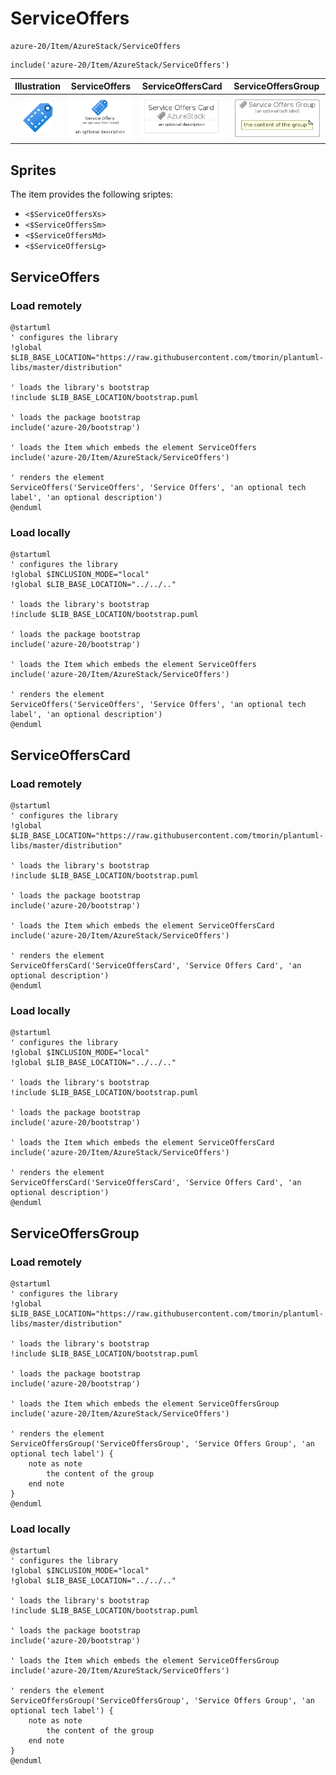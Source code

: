 # ServiceOffers


```text
azure-20/Item/AzureStack/ServiceOffers
```

```text
include('azure-20/Item/AzureStack/ServiceOffers')
```



| Illustration | ServiceOffers | ServiceOffersCard | ServiceOffersGroup |
| :---: | :---: | :---: | :---: |
| ![illustration for Illustration](../../../azure-20/Item/AzureStack/ServiceOffers.png) | ![illustration for ServiceOffers](../../../azure-20/Item/AzureStack/ServiceOffers.Local.png) | ![illustration for ServiceOffersCard](../../../azure-20/Item/AzureStack/ServiceOffersCard.Local.png) | ![illustration for ServiceOffersGroup](../../../azure-20/Item/AzureStack/ServiceOffersGroup.Local.png) |



## Sprites
The item provides the following sriptes:

- `<$ServiceOffersXs>`
- `<$ServiceOffersSm>`
- `<$ServiceOffersMd>`
- `<$ServiceOffersLg>`





## ServiceOffers

### Load remotely
```plantuml
@startuml
' configures the library
!global $LIB_BASE_LOCATION="https://raw.githubusercontent.com/tmorin/plantuml-libs/master/distribution"

' loads the library's bootstrap
!include $LIB_BASE_LOCATION/bootstrap.puml

' loads the package bootstrap
include('azure-20/bootstrap')

' loads the Item which embeds the element ServiceOffers
include('azure-20/Item/AzureStack/ServiceOffers')

' renders the element
ServiceOffers('ServiceOffers', 'Service Offers', 'an optional tech label', 'an optional description')
@enduml
```

### Load locally
```plantuml
@startuml
' configures the library
!global $INCLUSION_MODE="local"
!global $LIB_BASE_LOCATION="../../.."

' loads the library's bootstrap
!include $LIB_BASE_LOCATION/bootstrap.puml

' loads the package bootstrap
include('azure-20/bootstrap')

' loads the Item which embeds the element ServiceOffers
include('azure-20/Item/AzureStack/ServiceOffers')

' renders the element
ServiceOffers('ServiceOffers', 'Service Offers', 'an optional tech label', 'an optional description')
@enduml
```

## ServiceOffersCard

### Load remotely
```plantuml
@startuml
' configures the library
!global $LIB_BASE_LOCATION="https://raw.githubusercontent.com/tmorin/plantuml-libs/master/distribution"

' loads the library's bootstrap
!include $LIB_BASE_LOCATION/bootstrap.puml

' loads the package bootstrap
include('azure-20/bootstrap')

' loads the Item which embeds the element ServiceOffersCard
include('azure-20/Item/AzureStack/ServiceOffers')

' renders the element
ServiceOffersCard('ServiceOffersCard', 'Service Offers Card', 'an optional description')
@enduml
```

### Load locally
```plantuml
@startuml
' configures the library
!global $INCLUSION_MODE="local"
!global $LIB_BASE_LOCATION="../../.."

' loads the library's bootstrap
!include $LIB_BASE_LOCATION/bootstrap.puml

' loads the package bootstrap
include('azure-20/bootstrap')

' loads the Item which embeds the element ServiceOffersCard
include('azure-20/Item/AzureStack/ServiceOffers')

' renders the element
ServiceOffersCard('ServiceOffersCard', 'Service Offers Card', 'an optional description')
@enduml
```

## ServiceOffersGroup

### Load remotely
```plantuml
@startuml
' configures the library
!global $LIB_BASE_LOCATION="https://raw.githubusercontent.com/tmorin/plantuml-libs/master/distribution"

' loads the library's bootstrap
!include $LIB_BASE_LOCATION/bootstrap.puml

' loads the package bootstrap
include('azure-20/bootstrap')

' loads the Item which embeds the element ServiceOffersGroup
include('azure-20/Item/AzureStack/ServiceOffers')

' renders the element
ServiceOffersGroup('ServiceOffersGroup', 'Service Offers Group', 'an optional tech label') {
    note as note
        the content of the group
    end note
}
@enduml
```

### Load locally
```plantuml
@startuml
' configures the library
!global $INCLUSION_MODE="local"
!global $LIB_BASE_LOCATION="../../.."

' loads the library's bootstrap
!include $LIB_BASE_LOCATION/bootstrap.puml

' loads the package bootstrap
include('azure-20/bootstrap')

' loads the Item which embeds the element ServiceOffersGroup
include('azure-20/Item/AzureStack/ServiceOffers')

' renders the element
ServiceOffersGroup('ServiceOffersGroup', 'Service Offers Group', 'an optional tech label') {
    note as note
        the content of the group
    end note
}
@enduml
```

